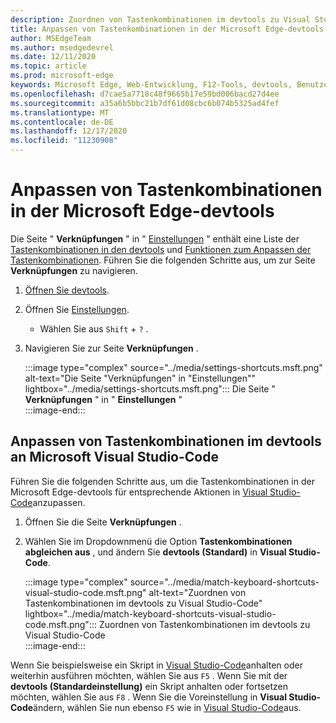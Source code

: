 ```yaml
---
description: Zuordnen von Tastenkombinationen im devtools zu Visual Studio-Code
title: Anpassen von Tastenkombinationen in der Microsoft Edge-devtools
author: MSEdgeTeam
ms.author: msedgedevrel
ms.date: 12/11/2020
ms.topic: article
ms.prod: microsoft-edge
keywords: Microsoft Edge, Web-Entwicklung, F12-Tools, devtools, Benutzerdefiniert, Tastenkombinationen, Tastatur, Visual Studio-Code
ms.openlocfilehash: d7cae5a7718c48f9665b17e59bd006bacd27d4ee
ms.sourcegitcommit: a35a6b5bbc21b7df61d08cbc6b074b5325ad4fef
ms.translationtype: MT
ms.contentlocale: de-DE
ms.lasthandoff: 12/17/2020
ms.locfileid: "11230908"
---
```

# Anpassen von Tastenkombinationen in der Microsoft Edge-devtools  

Die Seite " **Verknüpfungen** " in " [Einstellungen][DevToolsCustomizeSettings] " enthält eine Liste der [Tastenkombinationen in den devtools][DevToolsShortcuts] und [Funktionen zum Anpassen der Tastenkombinationen](#match-keyboard-shortcuts-in-the-devtools-to-microsoft-visual-studio-code).  Führen Sie die folgenden Schritte aus, um zur Seite **Verknüpfungen** zu navigieren.  

1.  [Öffnen Sie devtools][DevtoolsOpenMain].  
1.  Öffnen Sie [Einstellungen][DevToolsCustomizeSettings].
    *   Wählen Sie aus `Shift` + `?` .  
1.  Navigieren Sie zur Seite **Verknüpfungen** .  
    
    :::image type="complex" source="../media/settings-shortcuts.msft.png" alt-text="Die Seite "Verknüpfungen" in "Einstellungen"" lightbox="../media/settings-shortcuts.msft.png":::
       Die Seite " **Verknüpfungen** " in " **Einstellungen** "  
    :::image-end:::  
    
## Anpassen von Tastenkombinationen im devtools an Microsoft Visual Studio-Code  

Führen Sie die folgenden Schritte aus, um die Tastenkombinationen in der Microsoft Edge-devtools für entsprechende Aktionen in [Visual Studio-Code][VisualStudioCode]anzupassen.  

1.  Öffnen Sie die Seite **Verknüpfungen** .
1.  Wählen Sie im Dropdownmenü die Option **Tastenkombinationen abgleichen aus** , und ändern Sie **devtools (Standard)** in **Visual Studio-Code**.  
    
    :::image type="complex" source="../media/match-keyboard-shortcuts-visual-studio-code.msft.png" alt-text="Zuordnen von Tastenkombinationen im devtools zu Visual Studio-Code" lightbox="../media/match-keyboard-shortcuts-visual-studio-code.msft.png":::
       Zuordnen von Tastenkombinationen im devtools zu Visual Studio-Code  
    :::image-end:::  
    
Wenn Sie beispielsweise ein Skript in [Visual Studio-Code][VisualStudioCodeShortcutsKeyboardWindows]anhalten oder weiterhin ausführen möchten, wählen Sie aus `F5` .  Wenn Sie mit der **devtools (Standardeinstellung)** ein Skript anhalten oder fortsetzen möchten, wählen Sie aus `F8` .  Wenn Sie die Voreinstellung in **Visual Studio-Code**ändern, wählen Sie nun ebenso `F5` wie in [Visual Studio-Code][VisualStudioCodeShortcutsKeyboardWindows]aus.  

<!-- ## Edit shortcuts for any action in the DevTools -->

<!-- links -->  

[DevToolsCustomizeSettings]: ./index.md#settings "Einstellungen – Anpassen von Microsoft Edge DevTools | Microsoft Docs"  
[DevtoolsOpenMain]: ../open/index.md "Öffnen Sie Microsoft Edge devtools | Microsoft docs"  
[DevToolsShortcuts]: ../shortcuts/index.md "Microsoft Edge devtools-Tastenkombinationen | Microsoft docs"  

[VisualStudioCode]: https://code.visualstudio.com "Microsoft Visual Studio-Code"  
[VisualStudioCodeShortcutsKeyboardWindows]: https://code.visualstudio.com/shortcuts/keyboard-shortcuts-windows.pdf "Visual Studio-Code Tastenkombinationen für Windows | Microsoft Visual Studio-Code"  
